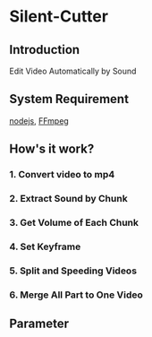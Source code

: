 # Silent-Cutter

## Introduction
Edit Video Automatically by Sound

## System Requirement

[nodejs]([https://nodejs.org](https://nodejs.org/)), [FFmpeg](https://www.ffmpeg.org/)

## How's it work?

### 1. Convert video to mp4

### 2. Extract Sound by Chunk

### 3. Get Volume of Each Chunk

### 4. Set Keyframe

### 5. Split and Speeding Videos

### 6. Merge All Part to One Video

## Parameter